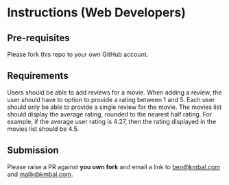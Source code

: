 # Instructions (Web Developers)

## Pre-requisites

Please fork this repo to your own GitHub account.

## Requirements

Users should be able to add reviews for a movie. When adding a review, the user
should have to option to provide a rating between 1 and 5. Each user should only
be able to provide a single review for the movie. The movies list should display
the average rating, rounded to the nearest half rating. For example, if the
average user rating is 4.27, then the rating displayed in the movies list should
be 4.5.

## Submission

Please raise a PR against **you own fork** and email a link to ben@kmbal.com and
malik@kmbal.com.
